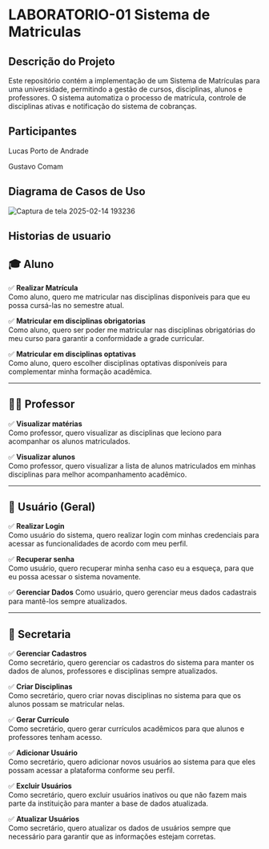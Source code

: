 # LABORATORIO-01  Sistema de Matriculas

## Descrição do Projeto

Este repositório contém a implementação de um Sistema de Matrículas para uma universidade, permitindo a gestão de cursos, disciplinas, alunos e professores. O sistema automatiza o processo de matrícula, controle de disciplinas ativas e notificação do sistema de cobranças.

## Participantes
Lucas Porto de Andrade

Gustavo Comam

## Diagrama de Casos de Uso
![Captura de tela 2025-02-14 193236](https://github.com/user-attachments/assets/4bf2d086-f621-48bd-a07f-8830ea5cbea7)

## Historias de usuario

## 🎓 Aluno
✅ **Realizar Matrícula**  
Como aluno, quero me matricular nas disciplinas disponíveis para que eu possa cursá-las no semestre atual.  

✅ **Matricular em disciplinas obrigatorias**  
Como aluno, quero ser poder me matricular nas disciplinas obrigatórias do meu curso para garantir a conformidade a grade curricular.

✅ **Matricular em disciplinas optativas**  
Como aluno, quero escolher disciplinas optativas disponíveis para complementar minha formação acadêmica.  

---

## 👨‍🏫 Professor
✅ **Visualizar matérias**  
Como professor, quero visualizar as disciplinas que leciono para acompanhar os alunos matriculados.  

✅ **Visualizar alunos**  
Como professor, quero visualizar a lista de alunos matriculados em minhas disciplinas para melhor acompanhamento acadêmico.  

---

## 🔑 Usuário (Geral)
✅ **Realizar Login**  
Como usuário do sistema, quero realizar login com minhas credenciais para acessar as funcionalidades de acordo com meu perfil.  

✅ **Recuperar senha**  
Como usuário, quero recuperar minha senha caso eu a esqueça, para que eu possa acessar o sistema novamente.  

✅ **Gerenciar Dados**
Como usuário, quero gerenciar meus dados cadastrais para mantê-los sempre atualizados.

---

## 🏫 Secretaria
✅ **Gerenciar Cadastros**  
Como secretário, quero gerenciar os cadastros do sistema para manter os dados de alunos, professores e disciplinas sempre atualizados.  

✅ **Criar Disciplinas**  
Como secretário, quero criar novas disciplinas no sistema para que os alunos possam se matricular nelas.  

✅ **Gerar Currículo**  
Como secretário, quero gerar currículos acadêmicos para que alunos e professores tenham acesso.  

✅ **Adicionar Usuário**  
Como secretário, quero adicionar novos usuários ao sistema para que eles possam acessar a plataforma conforme seu perfil.  

✅ **Excluir Usuários**  
Como secretário, quero excluir usuários inativos ou que não fazem mais parte da instituição para manter a base de dados atualizada.  

✅ **Atualizar Usuários**  
Como secretário, quero atualizar os dados de usuários sempre que necessário para garantir que as informações estejam corretas.  
